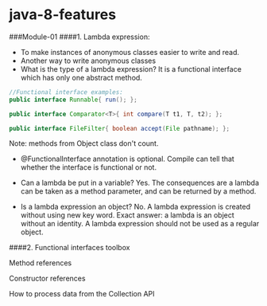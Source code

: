 # java-8-features

###Module-01
####1. Lambda expression: 
* To make instances of anonymous classes easier to write and read.
* Another way to write anonymous classes
* What is the type of a lambda expression? It is a functional interface which has only one abstract method.

```java
//Functional interface examples:
public interface Runnable{ run(); };

public interface Comparator<T>{ int compare(T t1, T, t2); };

public interface FileFilter{ boolean accept(File pathname); };
```
Note: methods from Object class don't count.

* @FunctionalInterface annotation is optional. Compile can tell that whether the interface is functional or not.

* Can a lambda be put in a variable? Yes. The consequences are a lambda can be taken as a method parameter, and can be returned by a method.
* Is a lambda expression an object? No. A lambda expression is created without using new key word. Exact answer: a lambda is an object without an identity. A lambda expression should not be used as a regular object.

####2. Functional interfaces toolbox

Method references

Constructor references

How to process data from the Collection API
